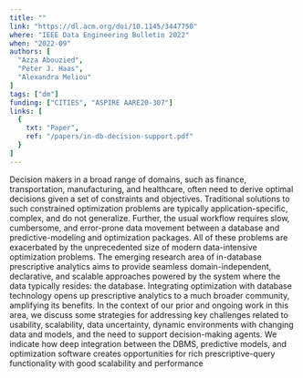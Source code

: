 ```yaml
---
title: ""
link: "https://dl.acm.org/doi/10.1145/3447750"
where: "IEEE Data Engineering Bulletin 2022"
when: "2022-09"
authors: [ 
  "Azza Abouzied",
  "Peter J. Haas",
  "Alexandra Meliou"
]
tags: ["dm"]
funding: ["CITIES", "ASPIRE AARE20-307"]
links: [
  {
    txt: "Paper",
    ref: "/papers/in-db-decision-support.pdf"
  }
]
---
```

Decision makers in a broad range of domains, such as finance,
transportation, manufacturing, and healthcare, often need to derive optimal
decisions given a set of constraints and objectives. Traditional solutions
to such constrained optimization problems are typically
application-specific, complex, and do not generalize. Further, the usual
workflow requires slow, cumbersome, and error-prone data movement between a
database and predictive-modeling and optimization packages. All of these
problems are exacerbated by the unprecedented size of modern data-intensive
optimization problems. The emerging research area of in-database
prescriptive analytics aims to provide seamless domain-independent,
declarative, and scalable approaches powered by the system where the data
typically resides: the database. Integrating optimization with database
technology opens up prescriptive analytics to a much broader community,
amplifying its benefits. In the context of our prior and ongoing work in
this area, we discuss some strategies for addressing key challenges related
to usability, scalability, data uncertainty, dynamic environments with
changing data and models, and the need to support decision-making agents.
We indicate how deep integration between the DBMS, predictive models, and
optimization software creates opportunities for rich prescriptive-query
functionality with good scalability and performance